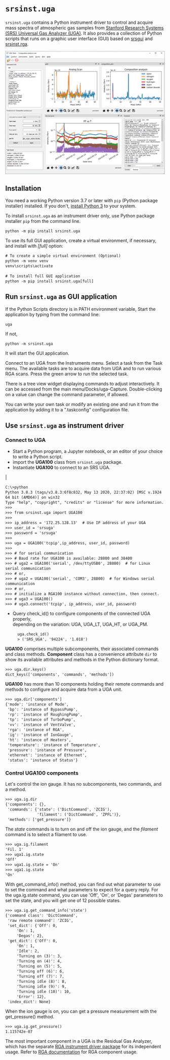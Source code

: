 # `srsinst.uga`

`srsinst.uga` contains a Python instrument driver to control and acquire 
mass spectra of atmospheric gas samples from 
[Stanford Research Systems (SRS) Universal Gas Analyzer (UGA)](https://thinksrs.com/products/uga.html).
It also provides a collection of Python scripts that runs on a graphic user interface (GUI) based on
[srsgui](https://thinksrs.github.io/srsgui/) and 
[srsinst.rga](https://thinksrs.github.io/srsinst.rga/). 

![screenshot](https://github.com/thinkSRS/srsinst.uga/blob/main/docs/_static/image/UGA100_composition_analysis_screenshot.png?raw=true " ")

## Installation
You need a working Python version 3.7 or later with `pip` (Python package installer) installed.
If you don't, [install Python 3](https://www.python.org/) to your system.

To install `srsinst.uga` as an instrument driver only, use Python package installer `pip` 
from the command line.

    python -m pip install srsinst.uga

To use its full GUI application, create a virtual environment, if necessary,
and install with *[full]* option:

    # To create a simple virtual environment (Optional)
    python -m venv venv
    venv\scripts\activate

    # To install full GUI application 
    python -m pip install srsinst.uga[full]


## Run `srsinst.uga` as GUI application
If the Python Scripts directory is in PATH environment variable,
Start the application by typing from the command line:

    uga

If not,

    python -m srsinst.uga

It will start the GUI application.

Connect to an UGA from the Instruments menu.
Select a task from the Task menu. The available tasks are to acquire data from UGA
and to run various RGA scans.  Press the green arrow to run the selected task. 

There is a tree view widget displaying commands to adjust interactively. 
It can be accessed from the main menu/Docks/uga-Capture. Double-clicking on a value
can change the command parameter, if allowed.

You can write your own task or modify an existing one and run it from the application
by adding it to a ".taskconfig" configuration file. 


## Use `srsinst.uga` as instrument driver

### Connect to UGA
* Start a Python program, a Jupyter notebook, or an editor of your 
  choice to write a Python script.
* import the **UGA100** class from `srsinst.uga` package.
* Instantiate **UGA100** to connect to an SRS UGA.

|

    C:\>python
    Python 3.8.3 (tags/v3.8.3:6f8c832, May 13 2020, 22:37:02) [MSC v.1924 64 bit (AMD64)] on win32
    Type "help", "copyright", "credits" or "license" for more information.    
    >>>
    >>> from srsinst.uga import UGA100
    >>>
    >>> ip_address = '172.25.128.13'  # Use IP address of your UGA
    >>> user_id = 'srsuga'
    >>> password = 'srsuga'
    >>>
    >>> uga = UGA100('tcpip',ip_address, user_id, password)
    >>>
    >>> # for serial communication
    >>> # Baud rate for UGA100 is available: 28800 and 38400
    >>> # uga2 = UGA100('serial', /dev/ttyUSB0', 28800)  # for Linux serial communication
    >>> # or,
    >>> # uga2 = UGA100('serial', 'COM3', 28800)  # for Windows serial communication
    >>> # or,
    >>> # initialize a RGA100 instance without connection, then connect.
    >>> # uga3 = UGA100()
    >>> # uga3.connect('tcpip', ip_address, user_id, password)

* Query check_id() to configure components of the connected UGA properly,    
  depending on the variation: UGA, UGA_LT, UGA_HT, or UGA_PM.

        uga.check_id()
        > ('SRS_UGA', '94224', '1.018')     
 
**UGA100** comprises multiple subcomponents, their associated commands and class methods.
 **Component** class has a convenience attribute `dir` to show its  available attributes 
 and methods in the Python dictionary format.

    >>> uga.dir.keys()
    dict_keys(['components', 'commands', 'methods'])

**UGA100** has more than 10 components holding their remote commands and methods
to configure and acquire data from a UGA unit.

    >>> uga.dir['components']
    {'mode': 'instance of Mode', 
     'bp': 'instance of BypassPump',
     'rp': 'instance of RoughingPump',
     'tp': 'instance of TurboPump',
     'vv': 'instance of VentValve', 
     'rga': 'instance of RGA', 
     'ig': 'instance of IonGauge', 
     'ht': 'instance of Heaters', 
     'temperature': 'instance of Temperature', 
     'pressure': 'instance of Pressure', 
     'ethernet': 'instance of Ethernet', 
     'status': 'instance of Status'}

### Control UGA100 components
Let's control the ion gauge. It has no subcomponents, two commands, and a method.

    >>> uga.ig.dir
    {'components': {}, 
     'commands': {'state': ('DictCommand', 'ZCIG'), 
                  'filament': ('DictCommand', 'ZPFL')}, 
     'methods': ['get_pressure']}

The *state* commands is to turn on and off the ion gauge, and the *filament* command 
is to select a filament to use.

    >>> uga.ig.filament
    'Fil. 1'
    >>> uga1.ig.state
    'Off'
    >>> uga1.ig.state = 'On'
    >>> uga1.ig.state
    'On'

With get_command_info() method, you can find out what parameter to use to set the command
and what parameters to expect for a query reply. For the uga.ig.state command, you can use
'Off', 'On', or 'Degas' parameters to set the state, and you will get one of 12 possible 
states.

    >>> uga.ig.get_command_info('state')
    {'command class': 'DictCommand', 
     'raw remote command': 'ZCIG', 
     'set_dict': {'Off': 0, 
         'On': 1, 
         'Degas': 2}, 
     'get_dict': {'Off': 0, 
         'On': 1, 
         'Idle': 2, 
         'Turning on (3)': 3, 
         'Turning on (4)': 4, 
         'Turning on (5)': 5, 
         'Turning off (6)': 6, 
         'Turning off (7)': 7, 
         'Turning idle (8)': 8, 
         'Turning idle (9)': 9, 
         'Turning idle (10)': 10, 
         'Error': 12}, 
     'index_dict': None}

When the ion gauge is on, you can get a pressure measurement with the get_pressure() method.

    >>> uga.ig.get_pressure()
    1.115742e-07

The most important component in a UGA is the Residual Gas Analyzer, 
which has the separate [RGA instrument driver package](https://github.com/thinkSRS/srsinst.rga)
 for its independent usage.
Refer to [RGA documentation](https://thinksrs.github.io/srsinst.rga/) for RGA component usage.  
